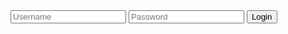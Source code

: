 <form id="login-form">
    <input type="text" id="username" name="username" placeholder="Username" required>
    <input type="password" id="password" name="password" placeholder="Password" required>
    <button type="submit">Login</button>
</form>

<script>
    document.getElementById('login-form').addEventListener('submit', async (event) => {
        event.preventDefault();
        const username = document.getElementById('username').value;
        const password = document.getElementById('password').value;

        const response = await fetch('api/authenticate.php', {
            method: 'POST',
            headers: {
                'Content-Type': 'application/json',
            },
            body: JSON.stringify({ username, password }),
        });

        const result = await response.json();
        console.log(result);
    });
</script>
